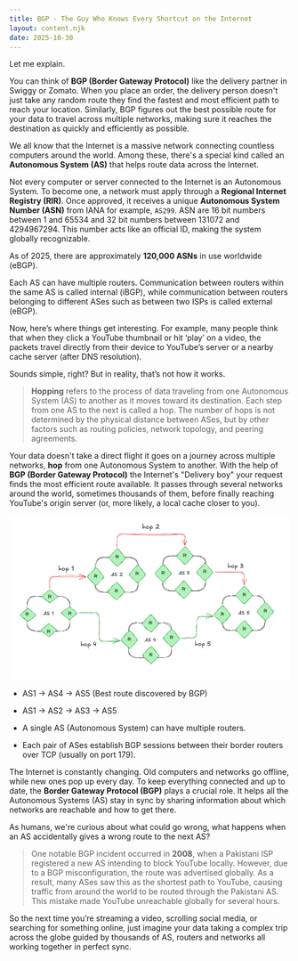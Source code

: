 ```yaml
---
title: BGP - The Guy Who Knows Every Shortcut on the Internet
layout: content.njk
date: 2025-10-30
---
```


Let me explain.

You can think of **BGP (Border Gateway Protocol)** like the delivery partner in Swiggy or Zomato. When you place an order, the delivery person doesn't just take any random route they find the fastest and most efficient path to reach your location. Similarly, BGP figures out the best possible route for your data to travel across multiple networks, making sure it reaches the destination as quickly and efficiently as possible.

We all know that the Internet is a massive network connecting countless computers around the world. Among these, there's a special kind called an **Autonomous System (AS)** that helps route data across the Internet.

Not every computer or server connected to the Internet is an Autonomous System. To become one, a network must apply through a **Regional Internet Registry (RIR)**. Once approved, it receives a unique **Autonomous System Number (ASN)** from IANA for example, `AS299`. ASN are 16 bit numbers between 1 and 65534 and 32 bit numbers between 131072 and 4294967294. This number acts like an official ID, making the system globally recognizable.

As of 2025, there are approximately **120,000 ASNs** in use worldwide (eBGP). 

Each AS can have multiple routers. Communication between routers within the same AS is called internal (iBGP), while communication between routers belonging to different ASes such as between two ISPs is called external (eBGP).

Now, here’s where things get interesting. For example, many people think that when they click a YouTube thumbnail or hit ‘play’ on a video, the packets travel directly from their device to YouTube’s server or a nearby cache server (after DNS resolution).

Sounds simple, right? But in reality, that’s not how it works.

> **Hopping** refers to the process of data traveling from one Autonomous System (AS) to another as it moves toward its destination. Each step from one AS to the next is called a hop. The number of hops is not determined by the physical distance between ASes, but by other factors such as routing policies, network topology, and peering agreements.

Your data doesn't take a direct flight it goes on a journey across multiple networks, **hop** from one Autonomous System to another. With the help of **BGP (Border Gateway Protocol)** the Internet's "Delivery boy" your request finds the most efficient route available. It passes through several networks around the world, sometimes thousands of them, before finally reaching YouTube's origin server (or, more likely, a local cache closer to you).

![BGP Flow](/assets/bgp.png)

- AS1 -> AS4 -> AS5 (Best route discovered by BGP)
- AS1 -> AS2 -> AS3 -> AS5

- A single AS (Autonomous System) can have multiple routers.
- Each pair of ASes establish BGP sessions between their border routers over TCP (usually on port 179).

The Internet is constantly changing. Old computers and networks go offline, while new ones pop up every day. To keep everything connected and up to date, the **Border Gateway Protocol (BGP)** plays a crucial role. It helps all the Autonomous Systems (AS) stay in sync by sharing information about which networks are reachable and how to get there.

As humans, we're curious about what could go wrong, what happens when an AS accidentally gives a wrong route to the next AS?

> One notable BGP incident occurred in **2008**, when a Pakistani ISP registered a new AS intending to block YouTube locally. However, due to a BGP misconfiguration, the route was advertised globally. As a result, many ASes saw this as the shortest path to YouTube, causing traffic from around the world to be routed through the Pakistani AS. This mistake made YouTube unreachable globally for several hours.

So the next time you’re streaming a video, scrolling social media, or searching for something online, just imagine your data taking a complex trip across the globe guided by thousands of AS, routers and networks all working together in perfect sync.

